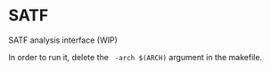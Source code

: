 # SATF
SATF analysis interface (WIP) 

In order to run it, delete the ``` -arch $(ARCH)``` argument in the makefile. 
